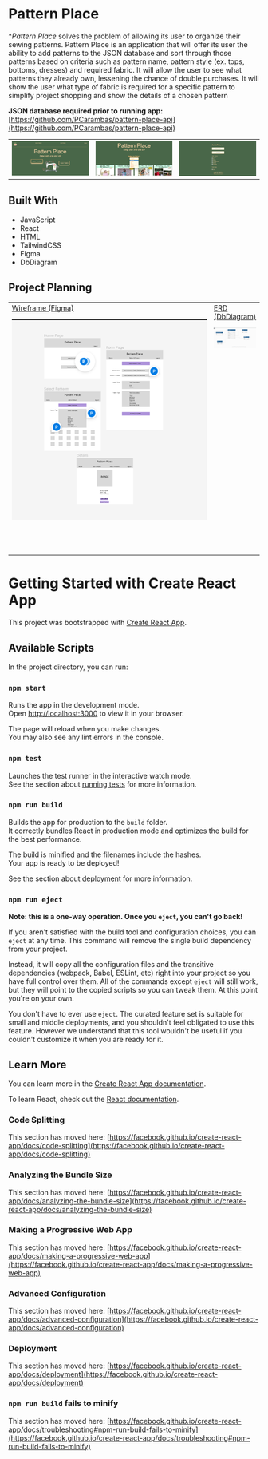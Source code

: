 # Pattern Place

**_Pattern Place_* solves the problem of allowing its user to organize their sewing patterns. Pattern Place is an application that will offer its user the ability to add patterns to the JSON database and sort through those patterns based on criteria such as pattern name, pattern style (ex. tops, bottoms, dresses) and required fabric. It will allow the user to see what patterns they already own, lessening the chance of double purchases. It will show the user what type of fabric is required for a specific pattern to simplify project shopping and show the details of a chosen pattern 


**JSON database required prior to running app:** [https://github.com/PCarambas/pattern-place-api](https://github.com/PCarambas/pattern-place-api)


<table>
  <tr>
    <td>
<a href="src/assets/PatternPlace.png"><img src="src/assets/PatternPlace.png" alt="pattern-place" border="0"></a>
    </td>
    <td>
    <a href="src/assets/SelectPattern.png"><img src="src/assets/SelectPattern.png" alt="select-pattern" border="0"></a>
    </td>
    <td>
      <a href="src/assets/AddPattern.png"><img src="src/assets/AddPattern.png" alt="add-pattern" border="0"></a>
    </td>
  </tr>
</table>



## Built With

- JavaScript
- React
- HTML
- TailwindCSS
- Figma
- DbDiagram



## Project Planning

<table>
  <tr>
    <td valign="top"height="500" width="400">
      <a href="https://www.figma.com/file/JnDVNhusiEM6dMovr5HyeD/Pattern-Place?node-id=0%3A1&t=a4EL6nvW7q6yJFMF-1" target="_blank">Wireframe (Figma)</a>

[![Pattern Place Wireframe](src/assets/PPWireframe.png)](https://www.figma.com/file/JnDVNhusiEM6dMovr5HyeD/Pattern-Place?node-id=0%3A1&t=a4EL6nvW7q6yJFMF-1) 

<td valign="top">
  <a href="https://dbdiagram.io/d/634f0a9747094101958d6a96" target="_blank">ERD (DbDiagram)</a>
  
[![Pattern Place ERD](src/assets/PP-ERD.png)](https://dbdiagram.io/d/634f0a9747094101958d6a96)

  </td>
  </tr>
  </table>




# Getting Started with Create React App

This project was bootstrapped with [Create React App](https://github.com/facebook/create-react-app).

## Available Scripts

In the project directory, you can run:

### `npm start`

Runs the app in the development mode.\
Open [http://localhost:3000](http://localhost:3000) to view it in your browser.

The page will reload when you make changes.\
You may also see any lint errors in the console.

### `npm test`

Launches the test runner in the interactive watch mode.\
See the section about [running tests](https://facebook.github.io/create-react-app/docs/running-tests) for more information.

### `npm run build`

Builds the app for production to the `build` folder.\
It correctly bundles React in production mode and optimizes the build for the best performance.

The build is minified and the filenames include the hashes.\
Your app is ready to be deployed!

See the section about [deployment](https://facebook.github.io/create-react-app/docs/deployment) for more information.

### `npm run eject`

**Note: this is a one-way operation. Once you `eject`, you can't go back!**

If you aren't satisfied with the build tool and configuration choices, you can `eject` at any time. This command will remove the single build dependency from your project.

Instead, it will copy all the configuration files and the transitive dependencies (webpack, Babel, ESLint, etc) right into your project so you have full control over them. All of the commands except `eject` will still work, but they will point to the copied scripts so you can tweak them. At this point you're on your own.

You don't have to ever use `eject`. The curated feature set is suitable for small and middle deployments, and you shouldn't feel obligated to use this feature. However we understand that this tool wouldn't be useful if you couldn't customize it when you are ready for it.

## Learn More

You can learn more in the [Create React App documentation](https://facebook.github.io/create-react-app/docs/getting-started).

To learn React, check out the [React documentation](https://reactjs.org/).

### Code Splitting

This section has moved here: [https://facebook.github.io/create-react-app/docs/code-splitting](https://facebook.github.io/create-react-app/docs/code-splitting)

### Analyzing the Bundle Size

This section has moved here: [https://facebook.github.io/create-react-app/docs/analyzing-the-bundle-size](https://facebook.github.io/create-react-app/docs/analyzing-the-bundle-size)

### Making a Progressive Web App

This section has moved here: [https://facebook.github.io/create-react-app/docs/making-a-progressive-web-app](https://facebook.github.io/create-react-app/docs/making-a-progressive-web-app)

### Advanced Configuration

This section has moved here: [https://facebook.github.io/create-react-app/docs/advanced-configuration](https://facebook.github.io/create-react-app/docs/advanced-configuration)

### Deployment

This section has moved here: [https://facebook.github.io/create-react-app/docs/deployment](https://facebook.github.io/create-react-app/docs/deployment)

### `npm run build` fails to minify

This section has moved here: [https://facebook.github.io/create-react-app/docs/troubleshooting#npm-run-build-fails-to-minify](https://facebook.github.io/create-react-app/docs/troubleshooting#npm-run-build-fails-to-minify)
